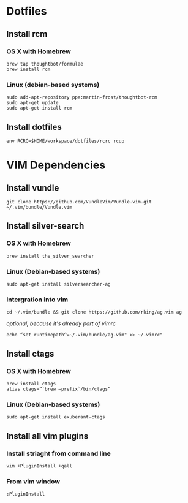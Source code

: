 # Dotfiles
## Install rcm
### OS X with Homebrew
```
brew tap thoughtbot/formulae
brew install rcm
```
### Linux (debian-based systems)
```
sudo add-apt-repository ppa:martin-frost/thoughtbot-rcm
sudo apt-get update
sudo apt-get install rcm
```
## Install dotfiles
```
env RCRC=$HOME/workspace/dotfiles/rcrc rcup
```
# VIM Dependencies
## Install vundle
```
git clone https://github.com/VundleVim/Vundle.vim.git ~/.vim/bundle/Vundle.vim
```
## Install silver-search
### OS X with Homebrew
```
brew install the_silver_searcher
```
### Linux (Debian-based systems)
```
sudo apt-get install silversearcher-ag
```
### Intergration into vim
```
cd ~/.vim/bundle && git clone https://github.com/rking/ag.vim ag 
```
_optional, because it's already part of vimrc_
```
echo “set runtimepath^=~/.vim/bundle/ag.vim" >> ~/.vimrc"
```
## Install ctags
### OS X with Homebrew
```
brew install ctags
alias ctags=“`brew —prefix`/bin/ctags”
```
### Linux (Debian-based systems)
```
sudo apt-get install exuberant-ctags
```
## Install all vim plugins
### Install striaght from command line
```
vim +PluginInstall +qall
```
### From vim window
```
:PluginInstall
```
 
